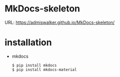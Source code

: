 # MkDocs-skeleton

URL: https://admiswalker.github.io/MkDocs-skeleton/

# installation
- mkdocs
  ```
  $ pip install mkdocs
  $ pip install mkdocs-material
  ```
  
